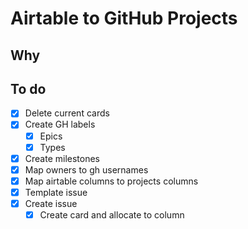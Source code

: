 # Airtable to GitHub Projects

## Why

## To do

- [x] Delete current cards
- [x] Create GH labels
  - [x] Epics
  - [x] Types
- [x] Create milestones
- [x] Map owners to gh usernames
- [x] Map airtable columns to projects columns
- [x] Template issue
- [x] Create issue
  - [x] Create card and allocate to column
